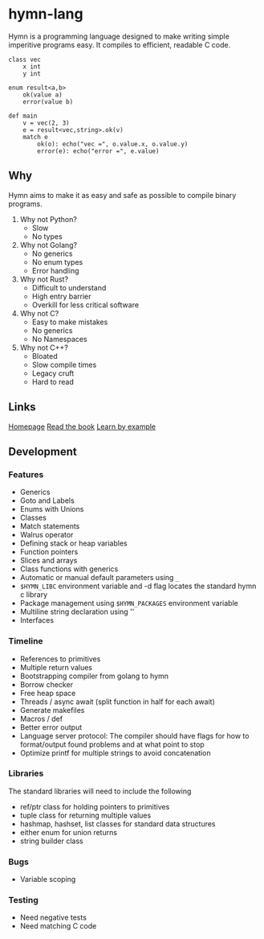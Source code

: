 # hymn-lang
Hymn is a programming language designed to make writing simple imperitive programs easy.
It compiles to efficient, readable C code.

```
class vec
    x int
    y int

enum result<a,b>
    ok(value a)
    error(value b)

def main   
    v = vec(2, 3)
    e = result<vec,string>.ok(v)
    match e
        ok(o): echo("vec =", o.value.x, o.value.y)
        error(e): echo("error =", e.value)
```

## Why

Hymn aims to make it as easy and safe as possible to compile binary programs.

1. Why not Python?
   - Slow
   - No types 
2. Why not Golang?
   - No generics
   - No enum types
   - Error handling
3. Why not Rust?
   - Difficult to understand
   - High entry barrier
   - Overkill for less critical software
4. Why not C?
   - Easy to make mistakes
   - No generics
   - No Namespaces
5. Why not C++?
   - Bloated
   - Slow compile times
   - Legacy cruft
   - Hard to read

## Links 
[Homepage](https://hymn-lang.org)
[Read the book](https://hymn-lang.org/site/book/index.html)
[Learn by example](https://hymn-lang.org/site/learn-by-example/index.html)

## Development

### Features
* Generics
* Goto and Labels
* Enums with Unions
* Classes
* Match statements
* Walrus operator
* Defining stack or heap variables
* Function pointers
* Slices and arrays
* Class functions with generics
* Automatic or manual default parameters using `_`
* `$HYMN_LIBC` environment variable and -d flag locates the standard hymn c library
* Package management using `$HYMN_PACKAGES` environment variable
* Multiline string declaration using '\'
* Interfaces

### Timeline
* References to primitives
* Multiple return values
* Bootstrapping compiler from golang to hymn
* Borrow checker
* Free heap space
* Threads / async await (split function in half for each await)
* Generate makefiles
* Macros / def
* Better error output
* Language server protocol: The compiler should have flags for how to format/output found problems and at what point to stop
* Optimize printf for multiple strings to avoid concatenation

### Libraries
The standard libraries will need to include the following
* ref/ptr class for holding pointers to primitives
* tuple class for returning multiple values
* hashmap, hashset, list classes for standard data structures
* either enum for union returns
* string builder class

### Bugs
* Variable scoping

### Testing
* Need negative tests
* Need matching C code
